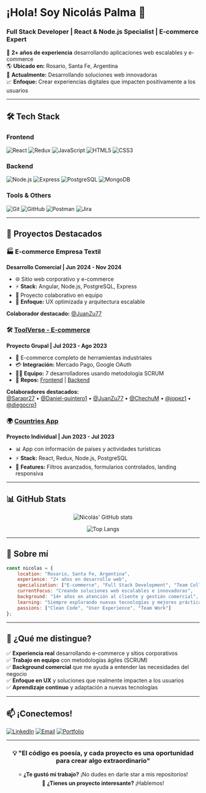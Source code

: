 # ¡Hola! Soy Nicolás Palma 👋

### Full Stack Developer | React & Node.js Specialist | E-commerce Expert

🚀 **2+ años de experiencia** desarrollando aplicaciones web escalables y e-commerce  
🌎 **Ubicado en:** Rosario, Santa Fe, Argentina  
💼 **Actualmente:** Desarrollando soluciones web innovadoras  
📈 **Enfoque:** Crear experiencias digitales que impacten positivamente a los usuarios

---

## 🛠️ Tech Stack

### Frontend
![React](https://img.shields.io/badge/-React-61DAFB?style=flat-square&logo=react&logoColor=white)
![Redux](https://img.shields.io/badge/-Redux-764ABC?style=flat-square&logo=redux&logoColor=white)
![JavaScript](https://img.shields.io/badge/-JavaScript-F7DF1E?style=flat-square&logo=javascript&logoColor=black)
![HTML5](https://img.shields.io/badge/-HTML5-E34F26?style=flat-square&logo=html5&logoColor=white)
![CSS3](https://img.shields.io/badge/-CSS3-1572B6?style=flat-square&logo=css3&logoColor=white)

### Backend
![Node.js](https://img.shields.io/badge/-Node.js-339933?style=flat-square&logo=node.js&logoColor=white)
![Express](https://img.shields.io/badge/-Express-000000?style=flat-square&logo=express&logoColor=white)
![PostgreSQL](https://img.shields.io/badge/-PostgreSQL-336791?style=flat-square&logo=postgresql&logoColor=white)
![MongoDB](https://img.shields.io/badge/-MongoDB-47A248?style=flat-square&logo=mongodb&logoColor=white)

### Tools & Others
![Git](https://img.shields.io/badge/-Git-F05032?style=flat-square&logo=git&logoColor=white)
![GitHub](https://img.shields.io/badge/-GitHub-181717?style=flat-square&logo=github&logoColor=white)
![Postman](https://img.shields.io/badge/-Postman-FF6C37?style=flat-square&logo=postman&logoColor=white)
![Jira](https://img.shields.io/badge/-Jira-0052CC?style=flat-square&logo=jira&logoColor=white)

---

## 🚀 Proyectos Destacados

### 🏭 E-commerce Empresa Textil
**Desarrollo Comercial | Jun 2024 - Nov 2024**
- 🌐 Sitio web corporativo y e-commerce
- ⚡ **Stack:** Angular, Node.js, PostgreSQL, Express
- 👥 Proyecto colaborativo en equipo
- 🎯 **Enfoque:** UX optimizada y arquitectura escalable

**Colaborador destacado:**
[@JuanZu77](https://github.com/JuanZu77)

### 🛠️ [ToolVerse - E-commerce](https://github.com/ngpalma/clientToolVerse)
**Proyecto Grupal | Jul 2023 - Ago 2023**
- 🛒 E-commerce completo de herramientas industriales
- 💳 **Integración:** Mercado Pago, Google OAuth
- 👨‍💻 **Equipo:** 7 desarrolladores usando metodología SCRUM
- 🔗 **Repos:** [Frontend](https://github.com/ngpalma/clientToolVerse) | [Backend](https://github.com/ngpalma/apiToolVerse)

**Colaboradores destacados:**  
[@Sarapr27](https://github.com/Sarapr27) • [@Daniel-quintero1](https://github.com/Daniel-quintero1) • [@JuanZu77](https://github.com/JuanZu77) • [@ChechuM](https://github.com/ChechuM) • [@jopez1](https://github.com/jopez1) • [@diegocrp1](https://github.com/diegocrp1)

### 🌍 [Countries App](https://github.com/ngpalma/Countries)
**Proyecto Individual | Jun 2023 - Jul 2023**
- 📊 App con información de países y actividades turísticas
- ⚡ **Stack:** React, Redux, Node.js, PostgreSQL
- 🎨 **Features:** Filtros avanzados, formularios controlados, landing responsiva

---

## 📊 GitHub Stats

<div align="center">

![Nicolás' GitHub stats](https://github-readme-stats-ivory-ten-56.vercel.app/api?username=ngpalma&show_icons=true&count_private=true&theme=radical
)

![Top Langs](https://github-readme-stats.vercel.app/api/top-langs/?username=ngpalma&layout=compact&theme=radical)

</div>

---

## 🌟 Sobre mí

```javascript
const nicolas = {
    location: "Rosario, Santa Fe, Argentina",
    experience: "2+ años en desarrollo web",
    specialization: ["E-commerce", "Full Stack Development", "Team Collaboration"],
    currentFocus: "Creando soluciones web escalables e innovadoras",
    background: "14+ años en atención al cliente y gestión comercial",
    learning: "Siempre explorando nuevas tecnologías y mejores prácticas",
    passions: ["Clean Code", "User Experience", "Team Work"]
};
```

---

## 🎯 ¿Qué me distingue?

✅ **Experiencia real** desarrollando e-commerce y sitios corporativos  
✅ **Trabajo en equipo** con metodologías ágiles (SCRUM)  
✅ **Background comercial** que me ayuda a entender las necesidades del negocio  
✅ **Enfoque en UX** y soluciones que realmente impacten a los usuarios  
✅ **Aprendizaje continuo** y adaptación a nuevas tecnologías  

---

## 📫 ¡Conectemos!

<div align="left">
  
[![LinkedIn](https://img.shields.io/badge/-LinkedIn-0A66C2?style=for-the-badge&logo=linkedin&logoColor=white)](https://www.linkedin.com/in/nicolas-gerardo-palma/)
[![Email](https://img.shields.io/badge/-Email-D14836?style=for-the-badge&logo=gmail&logoColor=white)](mailto:nicolasgerardopalma@gmail.com)
[![Portfolio](https://img.shields.io/badge/-Portfolio-000000?style=for-the-badge&logo=vercel&logoColor=white)](https://ngpalma.net.ar)

</div>

---

<div align="center">
  
### 💡 "El código es poesía, y cada proyecto es una oportunidad para crear algo extraordinario"

⭐ **¿Te gustó mi trabajo?** ¡No dudes en darle star a mis repositorios!  
💬 **¿Tienes un proyecto interesante?** ¡Hablemos!

</div>
